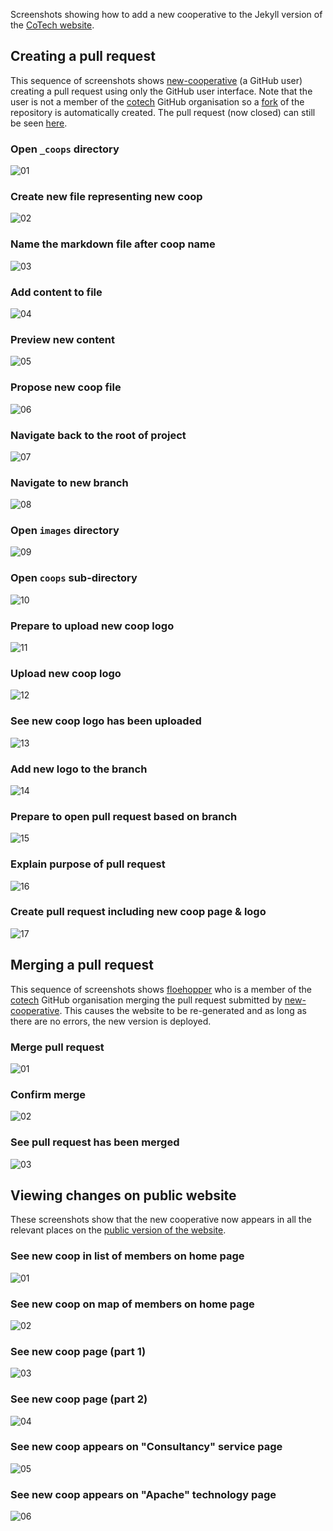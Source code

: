 Screenshots showing how to add a new cooperative to the Jekyll version of the [CoTech website][jekyll-website].

## Creating a pull request

This sequence of screenshots shows [new-cooperative][] (a GitHub user) creating a pull request using only the GitHub user interface. Note that the user is not a member of the [cotech][] GitHub organisation so a [fork][] of the repository is automatically created. The pull request (now closed) can still be seen [here][pull-request].

### Open `_coops` directory

![01](images/new-cooperative-screenshot-01.png)

### Create new file representing new coop

![02](images/new-cooperative-screenshot-02.png)

### Name the markdown file after coop name

![03](images/new-cooperative-screenshot-03.png)

### Add content to file

![04](images/new-cooperative-screenshot-04.png)

### Preview new content

![05](images/new-cooperative-screenshot-05.png)

### Propose new coop file

![06](images/new-cooperative-screenshot-06.png)

### Navigate back to the root of project

![07](images/new-cooperative-screenshot-07.png)

### Navigate to new branch

![08](images/new-cooperative-screenshot-08.png)

### Open `images` directory

![09](images/new-cooperative-screenshot-09.png)

### Open `coops` sub-directory

![10](images/new-cooperative-screenshot-10.png)

### Prepare to upload new coop logo

![11](images/new-cooperative-screenshot-11.png)

### Upload new coop logo

![12](images/new-cooperative-screenshot-12.png)

### See new coop logo has been uploaded

![13](images/new-cooperative-screenshot-13.png)

### Add new logo to the branch

![14](images/new-cooperative-screenshot-14.png)

### Prepare to open pull request based on branch

![15](images/new-cooperative-screenshot-15.png)

### Explain purpose of pull request

![16](images/new-cooperative-screenshot-16.png)

### Create pull request including new coop page & logo

![17](images/new-cooperative-screenshot-17.png)

## Merging a pull request

This sequence of screenshots shows [floehopper][] who is a member of the [cotech][] GitHub organisation merging the pull request submitted by [new-cooperative][]. This causes the website to be re-generated and as long as there are no errors, the new version is deployed.

### Merge pull request

![01](images/floehopper-screenshot-01.png)

### Confirm merge

![02](images/floehopper-screenshot-02.png)

### See pull request has been merged

![03](images/floehopper-screenshot-03.png)

## Viewing changes on public website

These screenshots show that the new cooperative now appears in all the relevant places on the [public version of the website][jekyll-website].

### See new coop in list of members on home page

![01](images/public-screenshot-01.png)

### See new coop on map of members on home page

![02](images/public-screenshot-02.png)

### See new coop page (part 1)

![03](images/public-screenshot-03.png)

### See new coop page (part 2)

![04](images/public-screenshot-04.png)

### See new coop appears on "Consultancy" service page

![05](images/public-screenshot-05.png)

### See new coop appears on "Apache" technology page

![06](images/public-screenshot-06.png)

[new-cooperative]: https://github.com/new-cooperative
[cotech]: https://github.com/cotech
[floehopper]: https://github.com/floehopper
[pull-request]: https://github.com/cotech/statically-generated-website/pull/2
[fork]: https://github.com/new-cooperative/statically-generated-website
[jekyll-website]: https://cotech.github.io/statically-generated-website/
